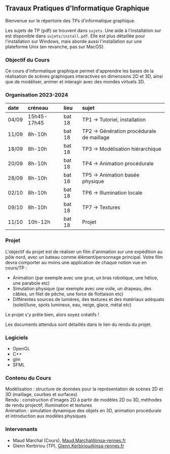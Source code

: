 ## Travaux Pratiques d'Informatique Graphique

Bienvenue sur le répertoire des TPs d'informatique graphique.  

Les sujets de TP (pdf) se trouvent dans `sujets`. Une aide à l'installation sur est disponible dans `sujets/install.pdf`. Elle est plus détaillée pour l'installation sur Windows, mais aborde aussi l'installation sur une plateforme Unix (en revanche, pas sur MacOS).

### Objectif du Cours
Ce cours d'informatique graphique permet d'apprendre les bases de la réalisation de scènes graphiques interactives en dimensions 2D et 3D, ainsi que de modéliser, animer et interagir avec des mondes virtuels 3D.

### Organisation 2023-2024

| date  | créneau  | lieu    | sujet                                      |
| :---- | :------- | :-------| :-----                                     |
| 04/09 | 15h45-17h45   | bat 18  |   TP1 → Tutoriel, installation             |
| 11/09 | 8h-10h   | bat 18  |   TP2 → Génération procédurale de maillage |
| 18/09 | 8h-10h   | bat 18  |   TP3 → Modélisation hiérarchique          |
| 20/09 | 8h-10h   | bat 18  |   TP4 → Animation procédurale              |
| 28/09 | 8h-10h   | bat 18  |   TP5 → Animation basée physique           |
| 02/10 | 8h-10h   | bat 18  |   TP6 → Illumination locale                |
| 09/10 | 8h-10h   | bat 18  |   TP7 → Textures                           |
| 11/10 | 10h-12h   | bat 18  |   Projet                                   |


### Projet

L'objectif du projet est de réaliser un film d'animation sur une expédition au pôle nord, avec un bateau comme élément/personnage principal.
Votre film devra comporter au moins une application de chaque notion vue en cours/TP :
- Animation (par exemple avec une grue, un bras robotique, une hélice, une parabole etc) 
- Simulation physique (par exemple avec une voile, un drapeau, des câbles, un filet de pêche, une force de flottaison etc)
- Différentes sources de lumières, des textures et des matériaux adéquats (soleil/lune, spots lumineux, eau, neige, glace, métal etc)

Le projet s'y prête bien, alors soyez créatifs !

Les documents attendus sont détaillés dans le lien du rendu du projet.

### Logiciels
- OpenGL
- C++
- glm
- SFML

### Contenu du Cours

Modélisation : structure de données pour la représentation de scènes 2D et 3D (maillage, courbes et surfaces)  
Rendu : construction d'images 2D à partir de modèles 2D ou 3D, méthodes de rendu projectif, illumination et textures  
Animation : simulation dynamique des objets en 3D, animation procédurale et introduction aux modèles physiques  

### Intervenants
- Maud Marchal (Cours), Maud.Marchal@insa-rennes.fr
- Glenn Kerbiriou (TP), Glenn.Kerbiriou@insa-rennes.fr
